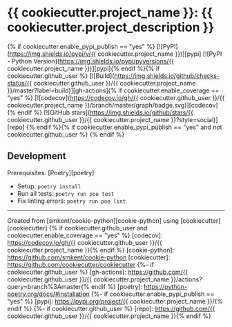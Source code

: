 # {{ cookiecutter.project_name }}: {{ cookiecutter.project_description }}
{% if cookiecutter.enable_pypi_publish == "yes" %}
[![PyPI](https://img.shields.io/pypi/v/{{ cookiecutter.project_name }})][pypi]
[![PyPI - Python Version](https://img.shields.io/pypi/pyversions/{{ cookiecutter.project_name }})][pypi]{% endif %}{% if cookiecutter.github_user %}
[![Build](https://img.shields.io/github/checks-status/{{ cookiecutter.github_user }}/{{ cookiecutter.project_name }}/master?label=build)][gh-actions]{% if cookiecutter.enable_coverage == "yes" %}
[![codecov](https://codecov.io/gh/{{ cookiecutter.github_user }}/{{ cookiecutter.project_name }}/branch/master/graph/badge.svg)][codecov]{% endif %}
[![GitHub stars](https://img.shields.io/github/stars/{{ cookiecutter.github_user }}/{{ cookiecutter.project_name }}?style=social)][repo]
{% endif %}{% if cookiecutter.enable_pypi_publish == "yes" and not cookiecutter.github_user %}
{% endif %}
## Development

Prerequisites: [Poetry][poetry]

* Setup: `poetry install`
* Run all tests: `poetry run poe test`
* Fix linting errors: `poetry run poe lint`

---

Created from [smkent/cookie-python][cookie-python] using
[cookiecutter][cookiecutter]
{% if cookiecutter.github_user and cookiecutter.enable_coverage == "yes" %}
[codecov]: https://codecov.io/gh/{{ cookiecutter.github_user }}/{{ cookiecutter.project_name }}{% endif %}
[cookie-python]: https://github.com/smkent/cookie-python
[cookiecutter]: https://github.com/cookiecutter/cookiecutter
{%- if cookiecutter.github_user %}
[gh-actions]: https://github.com/{{ cookiecutter.github_user }}/{{ cookiecutter.project_name }}/actions?query=branch%3Amaster{% endif %}
[poetry]: https://python-poetry.org/docs/#installation
{%- if cookiecutter.enable_pypi_publish == "yes" %}
[pypi]: https://pypi.org/project/{{ cookiecutter.project_name }}/{% endif %}
{%- if cookiecutter.github_user %}
[repo]: https://github.com/{{ cookiecutter.github_user }}/{{ cookiecutter.project_name }}{% endif %}
